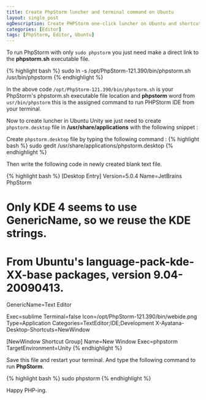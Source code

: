 ```yaml
---
title: Create PhpStorm luncher and terminal command on Ubuntu
layout: single_post
ogDescription: Create PHPStorm one-click luncher on Ubuntu and shortcut terminal command to run PhpStorm PHP IDE more quickly. Easy steps. Learn how to create luncher and enjoy PHP coding with Jetbrains PhpStorm on Ubuntu.
categories: [Editor]
tags: [PhpStorm, Editor, Ubuntu]
---
```

To run PhpStorm with only `sudo phpstorm` you just need make a direct link to the **phpstorm.sh** executable file.

{% highlight bash %}
sudo ln -s /opt/PhpStorm-121.390/bin/phpstorm.sh /usr/bin/phpstorm
{% endhighlight %}

In the above code `/opt/PhpStorm-121.390/bin/phpstorm.sh` is your PhpStorm's phpstorm.sh executable file location and **phpstorm** word from `usr/bin/phpstorm` this is the assigned command to run PHPStorm IDE from your terminal.

Now to create luncher in Ubuntu Unity we just need to create `phpstorm.desktop` file in **/usr/share/applications** with the following snippet &#58;

Create `phpstorm.desktop` file by typing the following command &#58;
{% highlight bash %}
sudo gedit /usr/share/applications/phpstorm.desktop
{% endhighlight %}

Then write the following code in newly created blank text file.

{% highlight bash %}
[Desktop Entry]
Version=5.0.4
Name=JetBrains PhpStorm
# Only KDE 4 seems to use GenericName, so we reuse the KDE strings.
# From Ubuntu's language-pack-kde-XX-base packages, version 9.04-20090413.
GenericName=Text Editor

Exec=sublime
Terminal=false
Icon=/opt/PhpStorm-121.390/bin/webide.png
Type=Application
Categories=TextEditor;IDE;Development
X-Ayatana-Desktop-Shortcuts=NewWindow

[NewWindow Shortcut Group]
Name=New Window
Exec=phpstorm
TargetEnvironment=Unity
{% endhighlight %}

Save this file and restart your terminal. And type the following command to run **PhpStorm**.

{% highlight bash %}
sudo phpstorm
{% endhighlight %}

Happy PHP-ing.